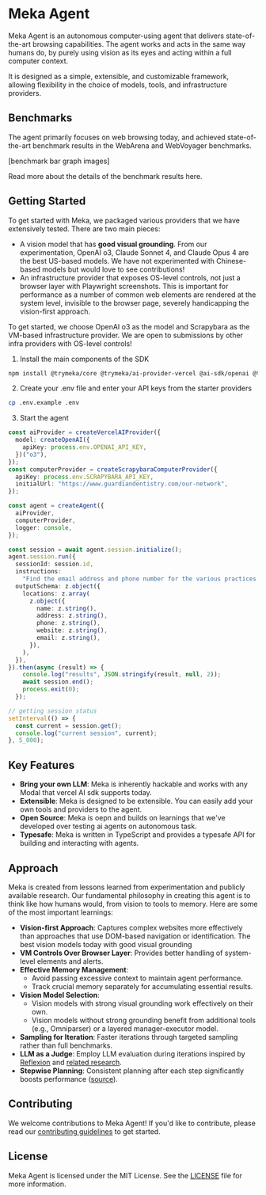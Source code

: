 # Meka Agent

Meka Agent is an autonomous computer-using agent that delivers state-of-the-art browsing capabilities. The agent works and acts in the same way humans do, by purely using vision as its eyes and acting within a full computer context. 

It is designed as a simple, extensible, and customizable framework, allowing flexibility in the choice of models, tools, and infrastructure providers.

## Benchmarks

The agent primarily focuses on web browsing today, and achieved state-of-the-art benchmark results in the WebArena and WebVoyager benchmarks.

[benchmark bar graph images]

Read more about the details of the benchmark results here.


## Getting Started

To get started with Meka, we packaged various providers that we have extensively tested. There are two main pieces:
 - A vision model that has **good visual grounding**. From our experimentation, OpenAI o3, Claude Sonnet 4, and Claude Opus 4 are the best US-based models. We have not experimented with Chinese-based models but would love to see contributions!
 - An infrastructure provider that exposes OS-level controls, not just a browser layer with Playwright screenshots. This is important for performance as a number of common web elements are rendered at the system level, invisible to the browser page, severely handicapping the vision-first approach.

To get started, we choose OpenAI o3 as the model and Scrapybara as the VM-based infrastructure provider. We are open to submissions by other infra providers with OS-level controls!

1. Install the main components of the SDK
```bash
npm install @trymeka/core @trymeka/ai-provider-vercel @ai-sdk/openai @trymeka/computer-provider-scrapybara playwright-core
```

2. Create your .env file and enter your API keys from the starter providers
```bash
cp .env.example .env
```

3. Start the agent
```typescript
const aiProvider = createVercelAIProvider({
  model: createOpenAI({
    apiKey: process.env.OPENAI_API_KEY,
  })("o3"),
});
const computerProvider = createScrapybaraComputerProvider({
  apiKey: process.env.SCRAPYBARA_API_KEY,
  initialUrl: "https://www.guardiandentistry.com/our-network",
});

const agent = createAgent({
  aiProvider,
  computerProvider,
  logger: console,
});

const session = await agent.session.initialize();
agent.session.run({
  sessionId: session.id,
  instructions:
    "Find the email address and phone number for the various practices in the location list.",
  outputSchema: z.object({
    locations: z.array(
      z.object({
        name: z.string(),
        address: z.string(),
        phone: z.string(),
        website: z.string(),
        email: z.string(),
      }),
    ),
  }),
}).then(async (result) => {
    console.log("results", JSON.stringify(result, null, 2));
    await session.end();
    process.exit(0);
  });

// getting session status
setInterval(() => {
  const current = session.get();
  console.log("current session", current);
}, 5_000);
```

## Key Features

- **Bring your own LLM**: Meka is inherently hackable and works with any Modal that vercel AI sdk supports today.
- **Extensible**: Meka is designed to be extensible. You can easily add your own tools and providers to the agent.
- **Open Source**: Meka is oepn and builds on learnings that we've developed over testing ai agents on autonomous task.
- **Typesafe**: Meka is written in TypeScript and provides a typesafe API for building and interacting with agents.

## Approach

Meka is created from lessons learned from experimentation and publicly available research. Our fundamental philosophy in creating this agent is to think like how humans would, from vision to tools to memory. Here are some of the most important learnings:

- **Vision-first Approach**: Captures complex websites more effectively than approaches that use DOM-based navigation or identification. The best vision models today with good visual grounding 
- **VM Controls Over Browser Layer**: Provides better handling of system-level elements and alerts.
- **Effective Memory Management**:
  - Avoid passing excessive context to maintain agent performance.
  - Track crucial memory separately for accumulating essential results.
- **Vision Model Selection**:
  - Vision models with strong visual grounding work effectively on their own.
  - Vision models without strong grounding benefit from additional tools (e.g., Omniparser) or a layered manager-executor model.
- **Sampling for Iteration**: Faster iterations through targeted sampling rather than full benchmarks.
- **LLM as a Judge**: Employ LLM evaluation during iterations inspired by [Reflexion](https://arxiv.org/pdf/2303.11366) and [related research](https://arxiv.org/abs/2404.06474).
- **Stepwise Planning**: Consistent planning after each step significantly boosts performance ([source](https://arxiv.org/abs/2506.06698)).

## Contributing

We welcome contributions to Meka Agent! If you'd like to contribute, please read our [contributing guidelines](CONTRIBUTING.md) to get started.

## License

Meka Agent is licensed under the MIT License. See the [LICENSE](LICENSE) file for more information.
